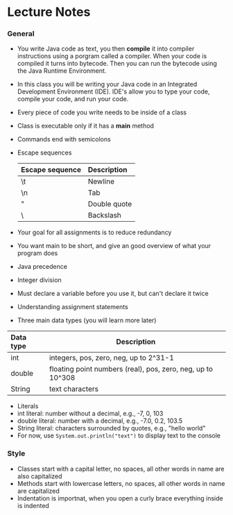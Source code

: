 # Lecture Notes
### General
* You write Java code as text, you then __compile__ it into compiler instructions using a porgram called a compiler. When your code is compiled it turns into bytecode. Then you can run the bytecode using the Java Runtime Environment.
* In this class you will be writing your Java code in an Integrated Development Environment (IDE). IDE's allow you to type your code, compile your code, and run your code.
* Every piece of code you write needs to be inside of a class
* Class is executable only if it has a __main__ method
* Commands end with semicolons
* Escape sequences

  | __Escape sequence__   | __Description__       |
  | :-------------------- | :-------------------- |
  |  \t                   | Newline               |
  |  \n                   | Tab                   |
  |  \"                   | Double quote          |
  |  \\                   | Backslash             |
* Your goal for all assignments is to reduce redundancy
* You want main to be short, and give an good overview of what your program does
* Java precedence
* Integer division
* Must declare a variable before you use it, but can't declare it twice
* Understanding assignment statements
* Three main data types (you will learn more later)

 | __Data type__   | __Description__                                           |
 | :-----------|-------------------------------------------------------------- |
 | int         | integers, pos, zero, neg, up to 2^31-1                        |
 | double      | floating point numbers (real), pos, zero, neg, up to 10^308   |
 | String      | text characters                                               |
* Literals
 * int literal: number without a decimal, e.g., -7, 0, 103
 * double literal: number with a decimal, e.g., -7.0, 0.2, 103.5
 * String literal: characters surrounded by quotes, e.g., "hello world"
* For now, use `System.out.println("text")` to display text to the console


### Style
  * Classes start with a capital letter, no spaces, all other words in name are also capitalized
  * Methods start with lowercase letters, no spaces, all other words in name are capitalized
  * Indentation is importnat, when you open a curly brace everything inside is indented
